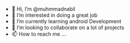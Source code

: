 - 👋 Hi, I’m @muhmmadnabil
- 👀 I’m interested in doing a great job
- 🌱 I’m currently learning android Development
- 💞️ I’m looking to collaborate on a lot of projects
- 📫 How to reach me ...

<!---
muhmmadnabil/muhmmadnabil is a ✨ special ✨ repository because its `README.md` (this file) appears on your GitHub profile.
You can click the Preview link to take a look at your changes.
--->

